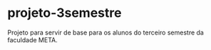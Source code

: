 # projeto-3semestre
Projeto para servir de base para os alunos do terceiro semestre da faculdade META.
